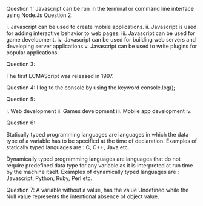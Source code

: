 Question 1:
Javascript can be run in the terminal or command line interface using Node.Js
Question 2:

i. Javascript can be used to create mobile applications.
ii. Javascript is used for adding interactive behavior to web pages.
iii. Javascript can be used for game development.
iv. Javascript can be used for building web servers and developing server applications
v. Javascript can be used to write plugins for popular applications.

Question 3:

The first ECMAScript was released in 1997.

Question 4:
I log to the console by using the keyword console.log();

Question 5:

i. Web development
ii. Games development
iii. Mobile app development
iv.

Question 6:

Statically typed programming languages are languages in which the data type of a variable has to be specified at the time of declaration. Examples of statically typed languages are : C, C++, Java etc.

Dynamically typed programming languages are languages that do not require predefined data type for any variable as it is interpreted at run time by the machine itself.
Examples of dynamically typed languages are : Javascript, Python, Ruby, Perl etc.

Question 7:
A variable without a value, has the value Undefined while the Null value represents the intentional absence of object value.
